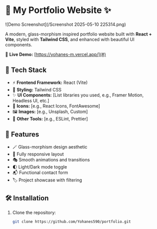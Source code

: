 # 🌟 My Portfolio Website ✨

![Demo Screenshot](/Screenshot 2025-05-10 225314.png) 

A modern, glass-morphism inspired portfolio website built with **React + Vite**, styled with **Tailwind CSS**, and enhanced with beautiful UI components. 

🔗 **Live Demo:** [https://yohanes-m.vercel.app/](#) 
## 🚀 Tech Stack

- ⚡ **Frontend Framework:** React (Vite)
- 🎨 **Styling:** Tailwind CSS
- ✨ **UI Components:** [List libraries you used, e.g., Framer Motion, Headless UI, etc.]
- 🌈 **Icons:** [e.g., React Icons, FontAwesome]
- 🖼️ **Images:** [e.g., Unsplash, Custom]
- 🧩 **Other Tools:** [e.g., ESLint, Prettier]

## 🌌 Features

- 🪄 Glass-morphism design aesthetic
- 📱 Fully responsive layout
- 🎭 Smooth animations and transitions
- 🌓 Light/Dark mode toggle
- 📬 Functional contact form
- 🏷️ Project showcase with filtering

## 🛠️ Installation

1. Clone the repository:
   ```bash
   git clone https://github.com/Yohanes590/portfolio.git
